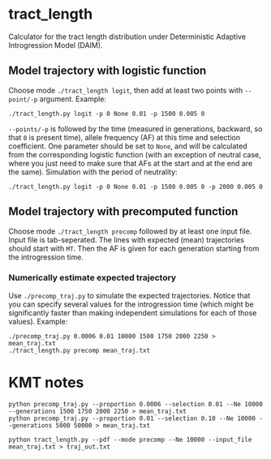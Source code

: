 # tract_length
Calculator for the tract length distribution under Deterministic Adaptive Introgression Model (DAIM).

## Model trajectory with logistic function
Choose mode `./tract_length logit`, then add at least two points with `--point/-p` argument. Example:
```
./tract_length.py logit -p 0 None 0.01 -p 1500 0.005 0
```
`--points/-p` is followed by the time (measured in generations, backward, so that `0` is present time), allele frequency (AF) at this time and selection coefficient. One parameter should be set to `None`, and will be calculated from the corresponding logistic function (with an exception of neutral case, where you just need to make sure that AFs at the start and at the end are the same). Simulation with the period of neutrality:
```
./tract_length.py logit -p 0 None 0.01 -p 1500 0.005 0 -p 2000 0.005 0
```

## Model trajectory with precomputed function
Choose mode `./tract_length precomp` followed by at least one input file.
Input file is tab-seperated. The lines with expected (mean) trajectories should start with `MT`. Then the AF is given for each generation starting from the introgression time.

### Numerically estimate expected trajectory
Use `./precomp_traj.py` to simulate the expected trajectories. Notice that you can specify several values for the introgression time (which might be significantly faster than making independent simulations for each of those values). Example:
```
./precomp_traj.py 0.0006 0.01 10000 1500 1750 2000 2250 > mean_traj.txt
./tract_length.py precomp mean_traj.txt
```


# KMT notes

    python precomp_traj.py --proportion 0.0006 --selection 0.01 --Ne 10000 --generations 1500 1750 2000 2250 > mean_traj.txt
    python precomp_traj.py --proportion 0.01 --selection 0.10 --Ne 10000 --generations 5000 50000 > mean_traj.txt

    python tract_length.py --pdf --mode precomp --Ne 10000 --input_file mean_traj.txt > traj_out.txt
